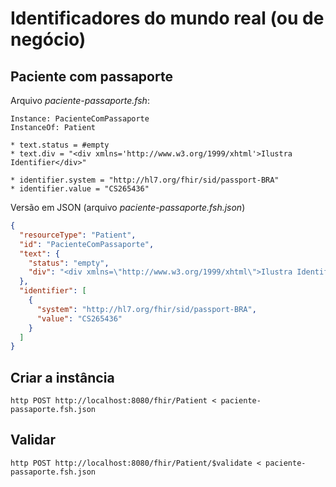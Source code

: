 # Identificadores do mundo real (ou de negócio)

## Paciente com passaporte

Arquivo _paciente-passaporte.fsh_:

```
Instance: PacienteComPassaporte
InstanceOf: Patient

* text.status = #empty
* text.div = "<div xmlns='http://www.w3.org/1999/xhtml'>Ilustra Identifier</div>"

* identifier.system = "http://hl7.org/fhir/sid/passport-BRA"
* identifier.value = "CS265436"

```

Versão em JSON (arquivo _paciente-passaporte.fsh.json_)

```json
{
  "resourceType": "Patient",
  "id": "PacienteComPassaporte",
  "text": {
    "status": "empty",
    "div": "<div xmlns=\"http://www.w3.org/1999/xhtml\">Ilustra Identifier</div>"
  },
  "identifier": [
    {
      "system": "http://hl7.org/fhir/sid/passport-BRA",
      "value": "CS265436"
    }
  ]
}
```

## Criar a instância

```shell
http POST http://localhost:8080/fhir/Patient < paciente-passaporte.fsh.json
```

## Validar

```shell
http POST http://localhost:8080/fhir/Patient/$validate < paciente-passaporte.fsh.json
```
